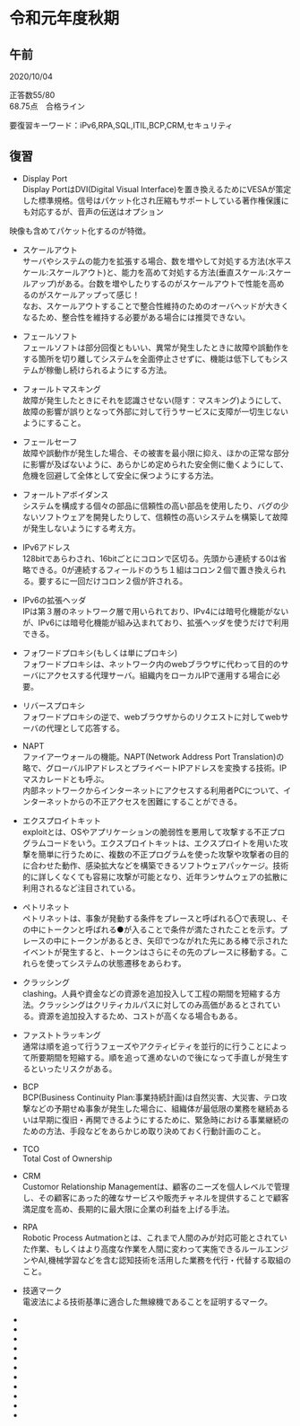# 令和元年度秋期

## 午前

2020/10/04  

正答数55/80    
68.75点　合格ライン  

要復習キーワード：iPv6,RPA,SQL,ITIL,BCP,CRM,セキュリティ   

## 復習

- Display Port  
Display PortはDVI(Digital Visual Interface)を置き換えるためにVESAが策定した標準規格。信号はパケット化され圧縮もサポートしている著作権保護にも対応するが、音声の伝送はオプション  

映像も含めてパケット化するのが特徴。


- スケールアウト  
サーバやシステムの能力を拡張する場合、数を増やして対処する方法(水平スケール:スケールアウト)と、能力を高めて対処する方法(垂直スケール:スケールアップ)がある。台数を増やしたりするのがスケールアウトで性能を高めるのがスケールアップって感じ！  
なお、スケールアウトすることで整合性維持のためのオーバヘッドが大きくなるため、整合性を維持する必要がある場合には推奨できない。  



- フェールソフト  
フェールソフトは部分回復ともいい、異常が発生したときに故障や誤動作をする箇所を切り離してシステムを全面停止させずに、機能は低下してもシステムが稼働し続けられるようにする方法。  

- フォールトマスキング  
故障が発生したときにそれを認識させない(隠す：マスキング)ようにして、故障の影響が誤りとなって外部に対して行うサービスに支障が一切生じないようにすること。  

- フェールセーフ  
故障や誤動作が発生した場合、その被害を最小限に抑え、ほかの正常な部分に影響が及ばないように、あらかじめ定められた安全側に働くようにして、危機を回避して全体として安全に保つようにする方法。  

- フォールトアボイダンス  
システムを構成する個々の部品に信頼性の高い部品を使用したり、バグの少ないソフトウェアを開発したりして、信頼性の高いシステムを構築して故障が発生しないようにする考え方。

- IPv6アドレス  
128bitであらわされ、16bitごとにコロンで区切る。先頭から連続する0は省略できる。0が連続するフィールドのうち１組はコロン２個で置き換えられる。要するに一回だけコロン２個が許される。  

- IPv6の拡張ヘッダ  
IPは第３層のネットワーク層で用いられており、IPv4には暗号化機能がないが、IPv6には暗号化機能が組み込まれており、拡張ヘッダを使うだけで利用できる。

- フォワードプロキシ(もしくは単にプロキシ)  
フォワードプロキシは、ネットワーク内のwebブラウザに代わって目的のサーバにアクセスする代理サーバ。組織内をローカルIPで運用する場合に必要。

- リバースプロキシ  
フォワードプロキシの逆で、webブラウザからのリクエストに対してwebサーバの代理として応答する。  

- NAPT  
ファイアーウォールの機能。NAPT(Network Address Port Translation)の略で、グローバルIPアドレスとプライベートIPアドレスを変換する技術。IPマスカレードとも呼ぶ。  
内部ネットワークからインターネットにアクセスする利用者PCについて、インターネットからの不正アクセスを困難にすることができる。  

- エクスプロイトキット  
exploitとは、OSやアプリケーションの脆弱性を悪用して攻撃する不正プログラムコードをいう。エクスプロイトキットは、エクスプロイトを用いた攻撃を簡単に行うために、複数の不正プログラムを使った攻撃や攻撃者の目的に合わせた動作、感染拡大などを構築できるソフトウェアパッケージ。技術的に詳しくなくても容易に攻撃が可能となり、近年ランサムウェアの拡散に利用されるなど注目されている。  

- ペトリネット  
ペトリネットは、事象が発動する条件をプレースと呼ばれる〇で表現し、その中にトークンと呼ばれる●が入ることで条件が満たされたことを示す。プレースの中にトークンがあるとき、矢印でつながれた先にある棒で示されたイベントが発生すると、トークンはさらにその先のプレースに移動する。これらを使ってシステムの状態遷移をあらわす。  

- クラッシング  
clashing。人員や資金などの資源を追加投入して工程の期間を短縮する方法。クラッシングはクリティカルパスに対してのみ高価があるとされている。資源を追加投入するため、コストが高くなる場合もある。  

- ファストトラッキング  
通常は順を追って行うフェーズやアクティビティを並行的に行うことによって所要期間を短縮する。順を追って進めないので後になって手直しが発生するといったリスクがある。  

- BCP  
BCP(Business Continuity Plan:事業持続計画)は自然災害、大災害、テロ攻撃などの予期せぬ事象が発生した場合に、組織体が最低限の業務を継続あるいは早期に復旧・再開できるようにするために、緊急時における事業継続のための方法、手段などをあらかじめ取り決めておく行動計画のこと。  

- TCO  
Total Cost of Ownership  

- CRM  
Customor Relationship Managementは、顧客のニーズを個人レベルで管理し、その顧客にあった的確なサービスや販売チャネルを提供することで顧客満足度を高め、長期的に最大限に企業の利益を上げる手法。  

- RPA  
Robotic Process Autmationとは、これまで人間のみが対応可能とされていた作業、もしくはより高度な作業を人間に変わって実施できるルールエンジンやAI,機械学習などを含む認知技術を活用した業務を代行・代替する取組のこと。

- 技適マーク  
電波法による技術基準に適合した無線機であることを証明するマーク。

- 
- 
- 
- 
- 
- 
- 
- 
- 
- 
- 



